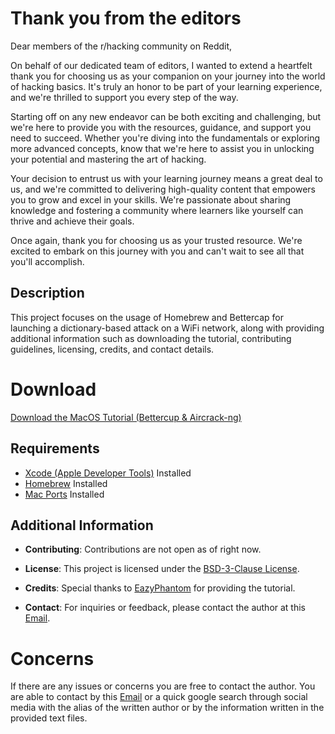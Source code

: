 # Thank you from the editors
Dear members of the r/hacking community on Reddit,

On behalf of our dedicated team of editors, I wanted to extend a heartfelt thank you for choosing us as your companion on your journey into the world of hacking basics. It's truly an honor to be part of your learning experience, and we're thrilled to support you every step of the way.

Starting off on any new endeavor can be both exciting and challenging, but we're here to provide you with the resources, guidance, and support you need to succeed. Whether you're diving into the fundamentals or exploring more advanced concepts, know that we're here to assist you in unlocking your potential and mastering the art of hacking.

Your decision to entrust us with your learning journey means a great deal to us, and we're committed to delivering high-quality content that empowers you to grow and excel in your skills. We're passionate about sharing knowledge and fostering a community where learners like yourself can thrive and achieve their goals.

Once again, thank you for choosing us as your trusted resource. We're excited to embark on this journey with you and can't wait to see all that you'll accomplish.

## Description

This project focuses on the usage of Homebrew and Bettercap for launching a dictionary-based attack on a WiFi network, along with providing additional information such as downloading the tutorial, contributing guidelines, licensing, credits, and contact details.


# Download

[Download the MacOS Tutorial (Bettercup & Aircrack-ng)](https://github.com/EazyPhantom/Dictionary-Based-Attack-MacOS-Tutorial-For-Dummies-zsh/tree/main/MacOS%20Tutorial%20(Bettercup%20%26%20Aircrack-ng))

## Requirements

- [Xcode (Apple Developer Tools)](https://developer.apple.com/xcode/) Installed
- [Homebrew](https://brew.sh/) Installed
- [Mac Ports](https://www.macports.org/) Installed

## Additional Information

- **Contributing**: Contributions are not open as of right now.

- **License**: This project is licensed under the [BSD-3-Clause License](LICENSE).

- **Credits**: Special thanks to [EazyPhantom](https://github.com/EazyPhantom/) for providing the tutorial.

- **Contact**: For inquiries or feedback, please contact the author at this [Email](mailto:eazyphantombooking@gmail.com).

# Concerns
If there are any issues or concerns you are free to contact the author. You are able to contact by this [Email](mailto:eazyphantombooking@gmail.com) or a quick google search through social media with the alias of the written author or by the information written in the provided text files.
